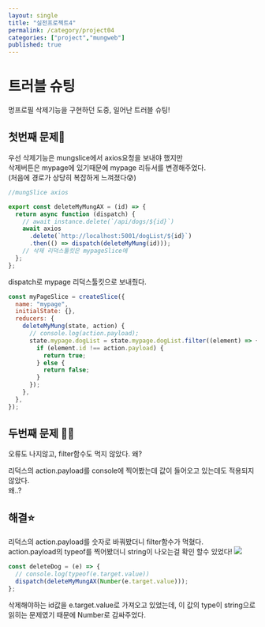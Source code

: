 ```yaml
---
layout: single
title: "실전프로젝트4"
permalink: /category/project04
categories: ["project","mungweb"]
published: true
---
```


# 트러블 슈팅

멍프로필 삭제기능을 구현하던 도중, 일어난 트러블 슈팅!

## 첫번째 문제🍎

우선 삭제기능은 mungslice에서 axios요청을 보내야 했지만  
삭제버튼은 mypage에 있기때문에 mypage 리듀서를 변경해주었다.  
(처음에 경로가 상당히 복잡하게 느껴졌다😰)

```js
//mungSlice axios

export const deleteMyMungAX = (id) => {
  return async function (dispatch) {
    // await instance.delete(`/api/dogs/${id}`)
    await axios
      .delete(`http://localhost:5001/dogList/${id}`)
      .then(() => dispatch(deleteMyMung(id)));
    // 삭제 리덕스툴킷은 mypageSlice에
  };
};
```

dispatch로 mypage 리덕스툴킷으로 보내줬다.

```js
const myPageSlice = createSlice({
  name: "mypage",
  initialState: {},
  reducers: {
    deleteMyMung(state, action) {
      // console.log(action.payload);
      state.mypage.dogList = state.mypage.dogList.filter((element) => {
        if (element.id !== action.payload) {
          return true;
        } else {
          return false;
        }
      });
    },
  },
});
```

## 두번째 문제 🍎🍎

오류도 나지않고, filter함수도 먹지 않았다.
왜?

리덕스의 action.payload를 console에 찍어봤는데 값이 들어오고 있는데도 적용되지 않았다.  
왜..?

## 해결⭐

리덕스의 action.payload를 숫자로 바꿔봤더니 filter함수가 먹혔다.  
action.payload의 typeof를 찍어봤더니 string이 나오는걸 확인 할수 있었다!
![](https://ifh.cc/g/2YZcOZ.png)

```js
const deleteDog = (e) => {
  // console.log(typeof(e.target.value))
  dispatch(deleteMyMungAX(Number(e.target.value)));
};
```

삭제해야하는 id값을 e.target.value로 가져오고 있었는데, 이 값의 type이 string으로 읽히는 문제였기 때문에 Number로 감싸주었다.
